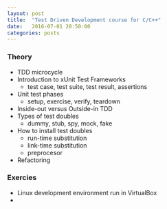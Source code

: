 ```yaml
---
layout: post
title:  "Test Driven Development course for C/C++"
date:   2016-07-01 20:50:00
categories: posts 
---
```


### Theory 

* TDD microcycle
* Introduction to xUnit Test Frameworks
  * test case, test suite, test result, assertions
* Unit test phases
  * setup, exercise, verify, teardown
* Inside-out versus Outside-in TDD
* Types of test doubles
  * dummy, stub, spy, mock, fake
* How to install test doubles
  * run-time substitution
  * link-time substitution
  * preprocesor
* Refactoring

### Exercies

* Linux development environment run in VirtualBox
* 
